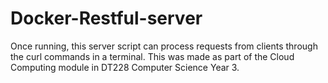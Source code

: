 # Docker-Restful-server
Once running, this server script can process requests from clients through the curl commands in a terminal.
This was made as part of the Cloud Computing module in DT228 Computer Science Year 3.
